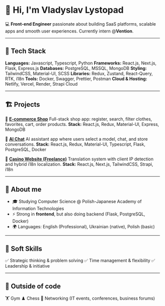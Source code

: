 # 👋 Hi, I'm Vladyslav Lystopad

💻 **Front-end Engineer** passionate about building SaaS platforms, scalable apps and smooth user experiences.
Currently intern @**Vention**.

---

## 🚀 Tech Stack

**Languages:** Javascript, Typescript, Python
**Frameworks:** React.js, Next.js, Flask, Express.js
**Databases:** PostgreSQL, MSSQL, MongoDB
**Styling:** TailwindCSS, Material-UI, SCSS
**Libraries:** Redux, Zustand, React-Query, RTK, i18n
**Tools:** Docker, Swagger, Prettier, Postman
**Cloud & Hosting:** Netlify, Vercel, Render, Strapi Cloud

---

## 🏗️ Projects

🔹 **[E-commerce Shop](#)**
Full-stack shop app: register, search, filter clothes, favorites, cart, order products.
**Stack:** React.js, Redux, Material-UI, Express, MongoDB

🔹 **[AI Chat](#)**
AI assistant app where users select a model, chat, and store conversations.
**Stack:** React.js, Redux, Material-UI, Typescript, Flask, PostgreSQL, Docker

🔹 **[Casino Website (Freelance)](#)**
Translation system with client IP detection and hybrid i18n localization.
**Stack:** React.js, Next.js, TailwindCSS, Strapi, i18n

---

## 🎯 About me

* 🎓 Studying Computer Science @ Polish-Japanese Academy of Information Technologies
* ⚡ Strong in **frontend**, but also doing backend (Flask, PostgreSQL, Docker)
* 🌍 Languages: English (Professional), Ukrainian (native), Polish (basic)

---

## 🧩 Soft Skills

✅ Strategic thinking & problem solving
✅ Time management & flexibility
✅ Leadership & initiative

---

## 🎸 Outside of code

🏋️ Gym
♟️ Chess
🤝 Networking (IT events, conferences, business forums)


